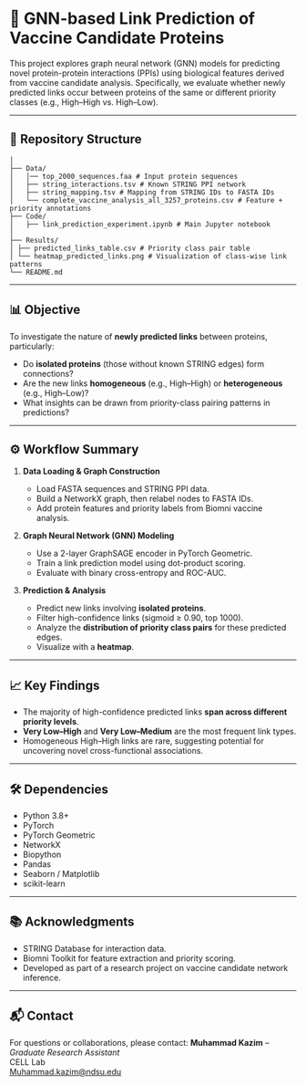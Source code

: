 # 🔗 GNN-based Link Prediction of Vaccine Candidate Proteins

This project explores graph neural network (GNN) models for predicting novel protein-protein interactions (PPIs) using biological features derived from vaccine candidate analysis. Specifically, we evaluate whether newly predicted links occur between proteins of the same or different priority classes (e.g., High–High vs. High–Low).

---

## 📁 Repository Structure
```
│
├── Data/
│   │── top_2000_sequences.faa # Input protein sequences
│   ├── string_interactions.tsv # Known STRING PPI network
│   ├── string_mapping.tsv # Mapping from STRING IDs to FASTA IDs
│   └── complete_vaccine_analysis_all_3257_proteins.csv # Feature + priority annotations
├── Code/
│   ├── link_prediction_experiment.ipynb # Main Jupyter notebook
│
├── Results/
│ ├── predicted_links_table.csv # Priority class pair table
│ └── heatmap_predicted_links.png # Visualization of class-wise link patterns
└── README.md       
```
---

## 📊 Objective

To investigate the nature of **newly predicted links** between proteins, particularly:

- Do **isolated proteins** (those without known STRING edges) form connections?
- Are the new links **homogeneous** (e.g., High–High) or **heterogeneous** (e.g., High–Low)?
- What insights can be drawn from priority-class pairing patterns in predictions?

---

## ⚙️ Workflow Summary

1. **Data Loading & Graph Construction**
   - Load FASTA sequences and STRING PPI data.
   - Build a NetworkX graph, then relabel nodes to FASTA IDs.
   - Add protein features and priority labels from Biomni vaccine analysis.

2. **Graph Neural Network (GNN) Modeling**
   - Use a 2-layer GraphSAGE encoder in PyTorch Geometric.
   - Train a link prediction model using dot-product scoring.
   - Evaluate with binary cross-entropy and ROC-AUC.

3. **Prediction & Analysis**
   - Predict new links involving **isolated proteins**.
   - Filter high-confidence links (sigmoid ≥ 0.90, top 1000).
   - Analyze the **distribution of priority class pairs** for these predicted edges.
   - Visualize with a **heatmap**.

---

## 📈 Key Findings

- The majority of high-confidence predicted links **span across different priority levels**.
- **Very Low–High** and **Very Low–Medium** are the most frequent link types.
- Homogeneous High–High links are rare, suggesting potential for uncovering novel cross-functional associations.

---

## 🛠 Dependencies

- Python 3.8+
- PyTorch
- PyTorch Geometric
- NetworkX
- Biopython
- Pandas
- Seaborn / Matplotlib
- scikit-learn

---

## 📚 Acknowledgments

- STRING Database for interaction data.
- Biomni Toolkit for feature extraction and priority scoring.
- Developed as part of a research project on vaccine candidate network inference.

---

## 📬 Contact

For questions or collaborations, please contact:
**Muhammad Kazim** – *Graduate Research Assistant*  
CELL Lab  
Muhammad.kazim@ndsu.edu

